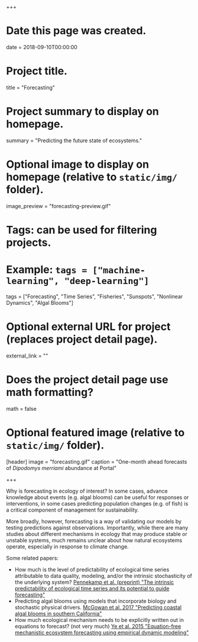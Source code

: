 +++
# Date this page was created.
date = 2018-09-10T00:00:00

# Project title.
title = "Forecasting"

# Project summary to display on homepage.
summary = "Predicting the future state of ecosystems."

# Optional image to display on homepage (relative to `static/img/` folder).
image_preview = "forecasting-preview.gif"

# Tags: can be used for filtering projects.
# Example: `tags = ["machine-learning", "deep-learning"]`
tags = ["Forecasting", "Time Series", "Fisheries", "Sunspots", "Nonlinear Dynamics", "Algal Blooms"]

# Optional external URL for project (replaces project detail page).
external_link = ""

# Does the project detail page use math formatting?
math = false

# Optional featured image (relative to `static/img/` folder).
[header]
image = "forecasting.gif"
caption = "One-month ahead forecasts of *Dipodomys merriami* abundance at Portal"

+++

Why is forecasting in ecology of interest? In some cases, advance knowledge about events (e.g. algal blooms) can be useful for responses or interventions, in some cases predicting population changes (e.g. of fish) is a critical component of management for sustainability.

More broadly, however, forecasting is a way of validating our models by testing predictions against observations. Importantly, while there are many studies about different mechanisms in ecology that may produce stable or unstable systems, much remains unclear about how natural ecosystems operate, especially in response to climate change.

Some related papers:

* How much is the level of predictability of ecological time series attributable to data quality, modeling, and/or the intrinsic stochasticity of the underlying system? [Pennekamp et al. (preprint) "The intrinsic predictability of ecological time series and its potential to guide forecasting"](/publication/2018_intrinsic-predictability/)
* Predicting algal blooms using models that incorporate biology and stochastic physical drivers. [McGowan et al. 2017 "Predicting coastal algal blooms in southern California"](/publication/2017_predicting-algal-blooms/)
* How much ecological mechanism needs to be explicitly written out in equations to forecast? (not very much) [Ye et al. 2015 "Equation-free mechanistic ecosystem forecasting using empirical dynamic modeling"](/publication/2015_equation-free-modeling/)